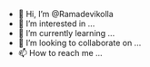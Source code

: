 - 👋 Hi, I’m @Ramadevikolla
- 👀 I’m interested in ...
- 🌱 I’m currently learning ...
- 💞️ I’m looking to collaborate on ...
- 📫 How to reach me ...

<!---
Ramadevikolla/Ramadevikolla is a ✨ special ✨ repository because its `README.md` (this file) appears on your GitHub profile.
You can click the Preview link to take a look at your changes.
--->
